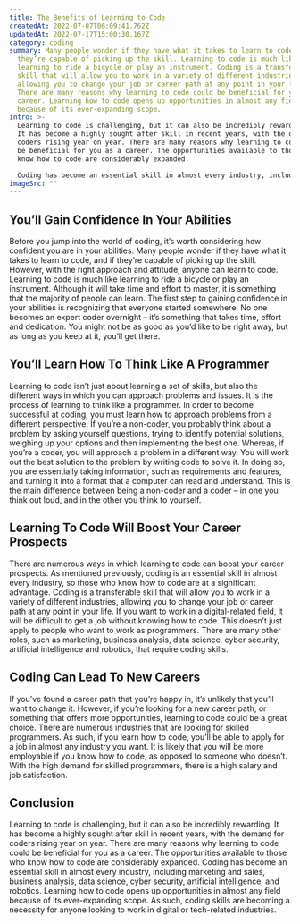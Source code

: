 ```yaml
---
title: The Benefits of Learning to Code
createdAt: 2022-07-07T06:09:41.762Z
updatedAt: 2022-07-17T15:00:30.167Z
category: coding
summary: Many people wonder if they have what it takes to learn to code, and if
  they’re capable of picking up the skill. Learning to code is much like
  learning to ride a bicycle or play an instrument. Coding is a transferable
  skill that will allow you to work in a variety of different industries,
  allowing you to change your job or career path at any point in your life.
  There are many reasons why learning to code could be beneficial for you as a
  career. Learning how to code opens up opportunities in almost any field
  because of its ever-expanding scope.
intro: >-
  Learning to code is challenging, but it can also be incredibly rewarding.
  It has become a highly sought after skill in recent years, with the demand for
  coders rising year on year. There are many reasons why learning to code could
  be beneficial for you as a career. The opportunities available to those who
  know how to code are considerably expanded. 

  Coding has become an essential skill in almost every industry, including marketing and sales, business analysis, data science, cyber security, artificial intelligence and robotics. Learning how to code opens up opportunities in almost any field because of its ever-expanding scope. As such, coding skills are becoming a necessity for anyone looking to work in digital or tech-related industries. Here are some benefits of learning to code that might help you decide if it’s the right career path for you:
imageSrc: ""
---
```


## You’ll Gain Confidence In Your Abilities

Before you jump into the world of coding, it’s worth considering how confident you are in your abilities. Many people wonder if they have what it takes to learn to code, and if they’re capable of picking up the skill. However, with the right approach and attitude, anyone can learn to code. Learning to code is much like learning to ride a bicycle or play an instrument. Although it will take time and effort to master, it is something that the majority of people can learn. The first step to gaining confidence in your abilities is recognizing that everyone started somewhere. No one becomes an expert coder overnight – it’s something that takes time, effort and dedication. You might not be as good as you’d like to be right away, but as long as you keep at it, you’ll get there.

## You’ll Learn How To Think Like A Programmer

Learning to code isn’t just about learning a set of skills, but also the different ways in which you can approach problems and issues. It is the process of learning to think like a programmer. In order to become successful at coding, you must learn how to approach problems from a different perspective. If you’re a non-coder, you probably think about a problem by asking yourself questions, trying to identify potential solutions, weighing up your options and then implementing the best one. Whereas, if you’re a coder, you will approach a problem in a different way. You will work out the best solution to the problem by writing code to solve it. In doing so, you are essentially taking information, such as requirements and features, and turning it into a format that a computer can read and understand. This is the main difference between being a non-coder and a coder – in one you think out loud, and in the other you think to yourself.

## Learning To Code Will Boost Your Career Prospects

There are numerous ways in which learning to code can boost your career prospects. As mentioned previously, coding is an essential skill in almost every industry, so those who know how to code are at a significant advantage. Coding is a transferable skill that will allow you to work in a variety of different industries, allowing you to change your job or career path at any point in your life. If you want to work in a digital-related field, it will be difficult to get a job without knowing how to code. This doesn’t just apply to people who want to work as programmers. There are many other roles, such as marketing, business analysis, data science, cyber security, artificial intelligence and robotics, that require coding skills.

## Coding Can Lead To New Careers

If you’ve found a career path that you’re happy in, it’s unlikely that you’ll want to change it. However, if you’re looking for a new career path, or something that offers more opportunities, learning to code could be a great choice. There are numerous industries that are looking for skilled programmers. As such, if you learn how to code, you’ll be able to apply for a job in almost any industry you want. It is likely that you will be more employable if you know how to code, as opposed to someone who doesn’t. With the high demand for skilled programmers, there is a high salary and job satisfaction.

## Conclusion

Learning to code is challenging, but it can also be incredibly rewarding. It has become a highly sought after skill in recent years, with the demand for coders rising year on year. There are many reasons why learning to code could be beneficial for you as a career. The opportunities available to those who know how to code are considerably expanded. Coding has become an essential skill in almost every industry, including marketing and sales, business analysis, data science, cyber security, artificial intelligence, and robotics. Learning how to code opens up opportunities in almost any field because of its ever-expanding scope. As such, coding skills are becoming a necessity for anyone looking to work in digital or tech-related industries.
